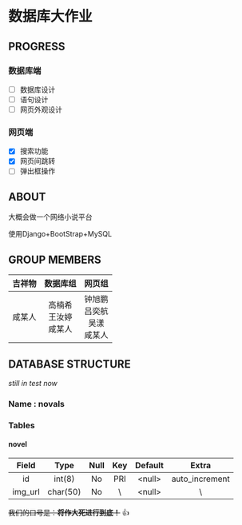 # 数据库大作业

## PROGRESS

### 数据库端

- [ ] 数据库设计
- [ ] 语句设计
- [ ] 网页外观设计

### 网页端

- [x] 搜索功能
- [x] 网页间跳转
- [ ] 弹出框操作

## ABOUT

大概会做一个网络小说平台

使用Django+BootStrap+MySQL

## GROUP MEMBERS

| 吉祥物 |          数据库组          |               网页组               |
| :----: | :------------------------: | :--------------------------------: |
| 咸某人 | 高楠希<br>王汝婷<br>咸某人 | 钟旭鹏<br>吕奕航<br>吴漾<br>咸某人 |

## DATABASE STRUCTURE

*still in test now*

### Name : **novals**

### Tables

#### novel

|  Field  |   Type   | Null  |     Key     | Default  |     Extra      |
| :-----: | :------: | :---: | :---------: | :------: | :------------: |  
|   id    |  int(8)  |  No   |     PRI     | \<null\> | auto_increment |
| img_url | char(50) |  No   | \\ |  \<null\> |    \\    |

~~我们的口号是：**将作大死进行到底！**~~ :+1:
